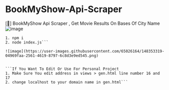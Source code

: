 # BookMyShow-Api-Scraper
[🎫] BookMyShow Api Scraper , Get Movie Results On Bases Of City Name
![image](https://user-images.githubusercontent.com/65026164/148352448-ddf8da0c-c0de-48a3-b2eb-d0a5c21b533e.png)

```Ready!! To Use
1. npm i
2. node index.js```

![image](https://user-images.githubusercontent.com/65026164/148353319-04969faa-2561-4619-8797-6c8d3e9ed545.png)


```If You Want To Edit Or Use For Personal Project
1. Make Sure You edit address in views > gen.html line number 16 and 17
2. change localhost to your domain name in gen.html```

